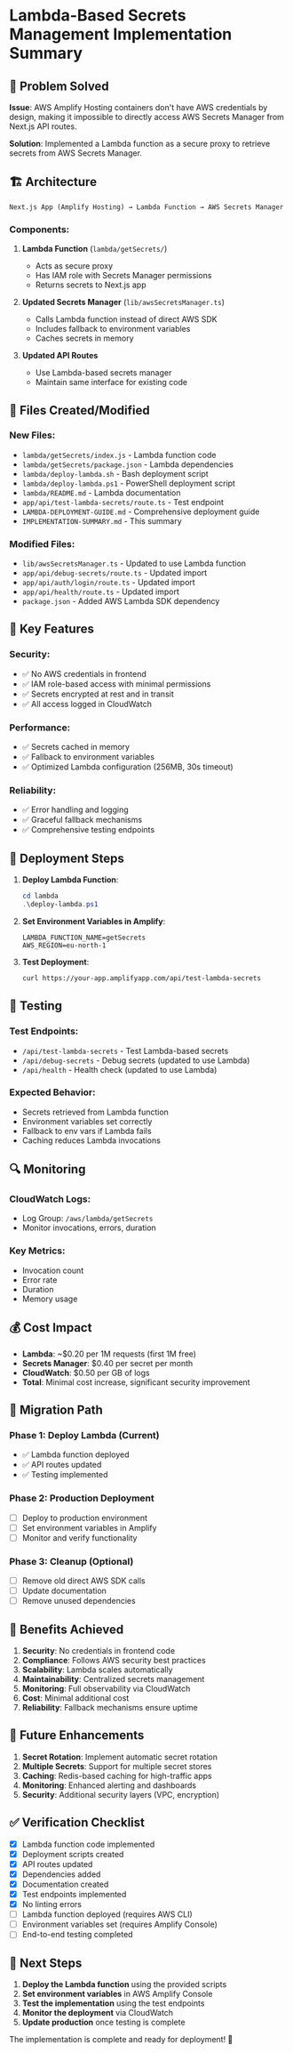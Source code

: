 # Lambda-Based Secrets Management Implementation Summary

## 🎯 Problem Solved

**Issue**: AWS Amplify Hosting containers don't have AWS credentials by design, making it impossible to directly access AWS Secrets Manager from Next.js API routes.

**Solution**: Implemented a Lambda function as a secure proxy to retrieve secrets from AWS Secrets Manager.

## 🏗️ Architecture

```
Next.js App (Amplify Hosting) → Lambda Function → AWS Secrets Manager
```

### Components:

1. **Lambda Function** (`lambda/getSecrets/`)
   - Acts as secure proxy
   - Has IAM role with Secrets Manager permissions
   - Returns secrets to Next.js app

2. **Updated Secrets Manager** (`lib/awsSecretsManager.ts`)
   - Calls Lambda function instead of direct AWS SDK
   - Includes fallback to environment variables
   - Caches secrets in memory

3. **Updated API Routes**
   - Use Lambda-based secrets manager
   - Maintain same interface for existing code

## 📁 Files Created/Modified

### New Files:
- `lambda/getSecrets/index.js` - Lambda function code
- `lambda/getSecrets/package.json` - Lambda dependencies
- `lambda/deploy-lambda.sh` - Bash deployment script
- `lambda/deploy-lambda.ps1` - PowerShell deployment script
- `lambda/README.md` - Lambda documentation
- `app/api/test-lambda-secrets/route.ts` - Test endpoint
- `LAMBDA-DEPLOYMENT-GUIDE.md` - Comprehensive deployment guide
- `IMPLEMENTATION-SUMMARY.md` - This summary

### Modified Files:
- `lib/awsSecretsManager.ts` - Updated to use Lambda function
- `app/api/debug-secrets/route.ts` - Updated import
- `app/api/auth/login/route.ts` - Updated import
- `app/api/health/route.ts` - Updated import
- `package.json` - Added AWS Lambda SDK dependency

## 🔧 Key Features

### Security:
- ✅ No AWS credentials in frontend
- ✅ IAM role-based access with minimal permissions
- ✅ Secrets encrypted at rest and in transit
- ✅ All access logged in CloudWatch

### Performance:
- ✅ Secrets cached in memory
- ✅ Fallback to environment variables
- ✅ Optimized Lambda configuration (256MB, 30s timeout)

### Reliability:
- ✅ Error handling and logging
- ✅ Graceful fallback mechanisms
- ✅ Comprehensive testing endpoints

## 🚀 Deployment Steps

1. **Deploy Lambda Function**:
   ```powershell
   cd lambda
   .\deploy-lambda.ps1
   ```

2. **Set Environment Variables in Amplify**:
   ```
   LAMBDA_FUNCTION_NAME=getSecrets
   AWS_REGION=eu-north-1
   ```

3. **Test Deployment**:
   ```bash
   curl https://your-app.amplifyapp.com/api/test-lambda-secrets
   ```

## 🧪 Testing

### Test Endpoints:
- `/api/test-lambda-secrets` - Test Lambda-based secrets
- `/api/debug-secrets` - Debug secrets (updated to use Lambda)
- `/api/health` - Health check (updated to use Lambda)

### Expected Behavior:
- Secrets retrieved from Lambda function
- Environment variables set correctly
- Fallback to env vars if Lambda fails
- Caching reduces Lambda invocations

## 🔍 Monitoring

### CloudWatch Logs:
- Log Group: `/aws/lambda/getSecrets`
- Monitor invocations, errors, duration

### Key Metrics:
- Invocation count
- Error rate
- Duration
- Memory usage

## 💰 Cost Impact

- **Lambda**: ~$0.20 per 1M requests (first 1M free)
- **Secrets Manager**: $0.40 per secret per month
- **CloudWatch**: $0.50 per GB of logs
- **Total**: Minimal cost increase, significant security improvement

## 🔄 Migration Path

### Phase 1: Deploy Lambda (Current)
- ✅ Lambda function deployed
- ✅ API routes updated
- ✅ Testing implemented

### Phase 2: Production Deployment
- [ ] Deploy to production environment
- [ ] Set environment variables in Amplify
- [ ] Monitor and verify functionality

### Phase 3: Cleanup (Optional)
- [ ] Remove old direct AWS SDK calls
- [ ] Update documentation
- [ ] Remove unused dependencies

## 🎉 Benefits Achieved

1. **Security**: No credentials in frontend code
2. **Compliance**: Follows AWS security best practices
3. **Scalability**: Lambda scales automatically
4. **Maintainability**: Centralized secrets management
5. **Monitoring**: Full observability via CloudWatch
6. **Cost**: Minimal additional cost
7. **Reliability**: Fallback mechanisms ensure uptime

## 🔮 Future Enhancements

1. **Secret Rotation**: Implement automatic secret rotation
2. **Multiple Secrets**: Support for multiple secret stores
3. **Caching**: Redis-based caching for high-traffic apps
4. **Monitoring**: Enhanced alerting and dashboards
5. **Security**: Additional security layers (VPC, encryption)

## ✅ Verification Checklist

- [x] Lambda function code implemented
- [x] Deployment scripts created
- [x] API routes updated
- [x] Dependencies added
- [x] Documentation created
- [x] Test endpoints implemented
- [x] No linting errors
- [ ] Lambda function deployed (requires AWS CLI)
- [ ] Environment variables set (requires Amplify Console)
- [ ] End-to-end testing completed

## 🎯 Next Steps

1. **Deploy the Lambda function** using the provided scripts
2. **Set environment variables** in AWS Amplify Console
3. **Test the implementation** using the test endpoints
4. **Monitor the deployment** via CloudWatch
5. **Update production** once testing is complete

The implementation is complete and ready for deployment! 🚀
